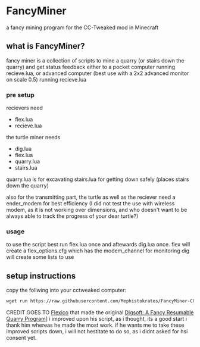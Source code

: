 # FancyMiner
a fancy mining program for the CC-Tweaked mod in Minecraft

## what is FancyMiner?

fancy miner is a collection of scripts to mine a quarry (or stairs down the quarry)
and get status feedback either to a pocket computer running recieve.lua,
or advanced computer (best use with a 2x2 advanced monitor on scale 0.5) running recieve.lua

### pre setup

recievers need
- flex.lua
- recieve.lua

the turtle miner needs
- dig.lua
- flex.lua
- quarry.lua
- stairs.lua

quarry.lua is for excavating
stairs.lua for getting down safely (places stairs down the quarry)

also for the transmitting part, the turtle as well as the reciever need a ender_modem for best efficiency
(I did not test the use with wireless modem, as it is not working over dimensions, and who doesn't want to be always able to track the progress of your dear turtle?)
### usage
to use the script best run flex.lua once and aftewards dig.lua once.
flex will create a flex_options.cfg which has the modem_channel for monitoring
dig will create some lists to use

## setup instructions

copy the follwing into your cctweaked computer:
```txt
wget run https://raw.githubusercontent.com/Mephistokrates/FancyMiner-CCTweaked/refs/heads/main/setup.lua
```

CREDIT GOES TO [Flexico](https://github.com/Flexico) that made the original  [Digsoft: A Fancy Resumable Quarry Program](https://forums.computercraft.cc/index.php?topic=316.0)]
i improved upon his script, as i thought, its a good start
i thank him whereas he made the most work. if he wants me to take these improved scripts down, i will not hestitate to do so, as i didnt asked for hsi consent yet.
